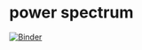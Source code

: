 # power spectrum

[![Binder](https://mybinder.org/badge_logo.svg)](https://mybinder.org/v2/gh/larstornberg/power_spectrum/HEAD?urlpath=https%3A%2F%2Fgithub.com%2Flarstornberg%2Fpower_spectrum%2Fblob%2Fmain%2Fvisualize_power_spectrum.ipynb)

